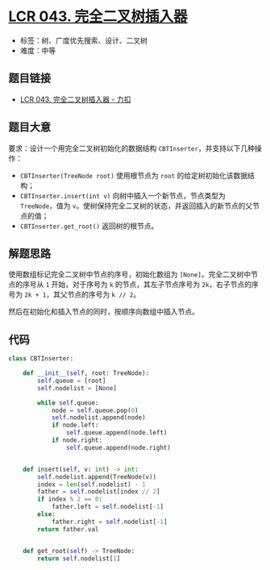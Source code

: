 # [LCR 043. 完全二叉树插入器](https://leetcode.cn/problems/NaqhDT/)

- 标签：树、广度优先搜索、设计、二叉树
- 难度：中等

## 题目链接

- [LCR 043. 完全二叉树插入器 - 力扣](https://leetcode.cn/problems/NaqhDT/)

## 题目大意

要求：设计一个用完全二叉树初始化的数据结构 `CBTInserter`，并支持以下几种操作：

- `CBTInserter(TreeNode root)` 使用根节点为 `root` 的给定树初始化该数据结构；
- `CBTInserter.insert(int v)`  向树中插入一个新节点，节点类型为 `TreeNode`，值为 `v`。使树保持完全二叉树的状态，并返回插入的新节点的父节点的值；
- `CBTInserter.get_root()` 返回树的根节点。

## 解题思路

使用数组标记完全二叉树中节点的序号，初始化数组为 `[None]`。完全二叉树中节点的序号从 `1` 开始，对于序号为 `k` 的节点，其左子节点序号为 `2k`，右子节点的序号为 `2k + 1`，其父节点的序号为 `k // 2`。

然后在初始化和插入节点的同时，按顺序向数组中插入节点。

## 代码

```python
class CBTInserter:

    def __init__(self, root: TreeNode):
        self.queue = [root]
        self.nodelist = [None]

        while self.queue:
            node = self.queue.pop(0)
            self.nodelist.append(node)
            if node.left:
                self.queue.append(node.left)
            if node.right:
                self.queue.append(node.right)


    def insert(self, v: int) -> int:
        self.nodelist.append(TreeNode(v))
        index = len(self.nodelist) - 1
        father = self.nodelist[index // 2]
        if index % 2 == 0:
            father.left = self.nodelist[-1]
        else:
            father.right = self.nodelist[-1]
        return father.val


    def get_root(self) -> TreeNode:
        return self.nodelist[1]
```

